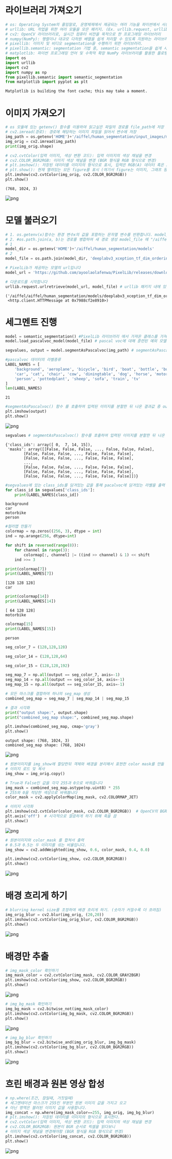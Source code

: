 # 라이브러리 가져오기


```python
# os: Operating System의 줄임말로, 운영체제에서 제공되는 여러 기능을 파이썬에서 사용할 수 있도록 함 (Ex. 디렉토리 경로 이동, 시스템 환경 변수 가져오기 등)
# urllib: URL 작업을 위한 여러 모듈을 모은 패키지. (Ex. urllib.request, urllib.parse, ...)
# cv2: OpenCV 라이브러리로, 실시간 컴퓨터 비전을 목적으로 한 프로그래밍 라이브러리
# numpy(NumPy): 행렬이나 대규모 다차원 배열을 쉽게 처리할 수 있도록 지원하는 라이브러리. 데이터 구조 외에도 수치 계산을 위해 효율적으로 구현된 기능을 제공
# pixellib: 이미지 및 비디오 segmentation을 수행하기 위한 라이브러리. 
# pixellib.semantic: segmentation 기법 중, semantic segmentation을 쉽게 사용할 수 있도록 만든 라이브러리
# matplotlib: 파이썬 프로그래밍 언어 및 수학적 확장 NumPy 라이브러리를 활용한 플로팅 라이브러리로, 데이터 시각화 도구
import os
import urllib
import cv2
import numpy as np
from pixellib.semantic import semantic_segmentation
from matplotlib import pyplot as plt
```

    Matplotlib is building the font cache; this may take a moment.


# 이미지 가져오기


```python
# os 모듈에 있는 getenv() 함수를 이용하여 읽고싶은 파일의 경로를 file_path에 저장
# cv2.imread(경로): 경로에 해당하는 이미지 파일을 읽어서 변수에 저장
img_path = os.getenv('HOME')+'/aiffel/human_segmentation/input_images/motorbike.jpg'  
img_orig = cv2.imread(img_path) 
print(img_orig.shape)

# cv2.cvtColor(입력 이미지, 색상 변환 코드): 입력 이미지의 색상 채널을 변경
# cv2.COLOR_BGR2RGB: 이미지 색상 채널을 변경 (BGR 형식을 RGB 형식으로 변경)
# plt.imshow(): 저장된 데이터를 이미지의 형식으로 표시, 입력은 RGB(A) 데이터 혹은 2D 스칼라 데이터
# plt.show(): 현재 열려있는 모든 figure를 표시 (여기서 figure는 이미지, 그래프 등)
plt.imshow(cv2.cvtColor(img_orig, cv2.COLOR_BGR2RGB))
plt.show()
```

    (768, 1024, 3)



    
![png](output_3_1.png)
    


# 모델 불러오기


```python
# 1. os.getenv(x)함수는 환경 변수x의 값을 포함하는 문자열 변수를 반환합니다. model_dir 에 "/aiffel/human_segmentation/models" 저장
# 2. #os.path.join(a, b)는 경로를 병합하여 새 경로 생성 model_file 에 "/aiffel/aiffel/human_segmentation/models/deeplabv3_xception_tf_dim_ordering_tf_kernels.h5" 저장
# 1
model_dir = os.getenv('HOME')+'/aiffel/human_segmentation/models' 
# 2
model_file = os.path.join(model_dir, 'deeplabv3_xception_tf_dim_ordering_tf_kernels.h5') 

# PixelLib가 제공하는 모델의 url입니다
model_url = 'https://github.com/ayoolaolafenwa/PixelLib/releases/download/1.1/deeplabv3_xception_tf_dim_ordering_tf_kernels.h5' 

# 다운로드를 시작합니다
urllib.request.urlretrieve(model_url, model_file) # urllib 패키지 내에 있는 request 모듈의 urlretrieve 함수를 이용해서 model_url에 있는 파일을 다운로드 해서 model_file 파일명으로 저장
```




    ('/aiffel/aiffel/human_segmentation/models/deeplabv3_xception_tf_dim_ordering_tf_kernels.h5',
     <http.client.HTTPMessage at 0x7988cf2e8910>)



# 세그멘트 진행


```python
model = semantic_segmentation() #PixelLib 라이브러리 에서 가져온 클래스를 가져와서 semantic segmentation을 수행하는 클래스 인스턴스를 만듬
model.load_pascalvoc_model(model_file) # pascal voc에 대해 훈련된 예외 모델(model_file)을 로드하는 함수를 호출
```


```python
segvalues, output = model.segmentAsPascalvoc(img_path) # segmentAsPascalvoc()함 수 를 호출 하여 입력된 이미지를 분할, 분할 출력의 배열을 가져옴, 분할 은 pacalvoc 데이터로 학습된 모델을 이용
```


```python
#pascalvoc 데이터의 라벨종류
LABEL_NAMES = [
    'background', 'aeroplane', 'bicycle', 'bird', 'boat', 'bottle', 'bus',
    'car', 'cat', 'chair', 'cow', 'diningtable', 'dog', 'horse', 'motorbike',
    'person', 'pottedplant', 'sheep', 'sofa', 'train', 'tv'
]
len(LABEL_NAMES)
```




    21




```python
#segmentAsPascalvoc() 함수 를 호출하여 입력된 이미지를 분할한 뒤 나온 결과값 중 output을 matplotlib을 이용해 출력
plt.imshow(output)
plt.show()
```


    
![png](output_10_0.png)
    



```python
segvalues # segmentAsPascalvoc() 함수를 호출하여 입력된 이미지를 분할한 뒤 나온 결과값 중 배열값을 출력
```




    {'class_ids': array([ 0,  7, 14, 15]),
     'masks': array([[False, False, False, ..., False, False, False],
            [False, False, False, ..., False, False, False],
            [False, False, False, ..., False, False, False],
            ...,
            [False, False, False, ..., False, False, False],
            [False, False, False, ..., False, False, False],
            [False, False, False, ..., False, False, False]])}




```python
#segvalues에 있는 class_ids를 담겨있는 값을 통해 pacalvoc에 담겨있는 라벨을 출력
for class_id in segvalues['class_ids']:
    print(LABEL_NAMES[class_id])
```

    background
    car
    motorbike
    person



```python
#컬러맵 만들기 
colormap = np.zeros((256, 3), dtype = int)
ind = np.arange(256, dtype=int)

for shift in reversed(range(8)):
    for channel in range(3):
        colormap[:, channel] |= ((ind >> channel) & 1) << shift
    ind >>= 3
```


```python
print(colormap[7])
print(LABEL_NAMES[7])
```

    [128 128 128]
    car



```python
print(colormap[14])
print(LABEL_NAMES[14])
```

    [ 64 128 128]
    motorbike



```python
colormap[15]
print(LABEL_NAMES[15])
```

    person



```python
seg_color_7 = (128,128,128)
```


```python
seg_color_14 = (128,128,64)
```


```python
seg_color_15 = (128,128,192)
```


```python
seg_map_7 = np.all(output == seg_color_7, axis=-1)
seg_map_14 = np.all(output == seg_color_14, axis=-1)
seg_map_15 = np.all(output == seg_color_15, axis=-1)
```


```python
# 모든 마스크를 결합하여 하나의 seg_map 생성
combined_seg_map = seg_map_7 | seg_map_14 | seg_map_15

# 결과 시각화
print("output shape:", output.shape)
print("combined_seg_map shape:", combined_seg_map.shape)

plt.imshow(combined_seg_map, cmap='gray')
plt.show()
```

    output shape: (768, 1024, 3)
    combined_seg_map shape: (768, 1024)



    
![png](output_21_1.png)
    



```python
# 원본이미지를 img_show에 할당한뒤 객체와 배경을 분리해서 표현한 color mask를 만듦
# 이미지 로드 및 복사
img_show = img_orig.copy()

# True과 False인 값을 각각 255과 0으로 바꿔줍니다
img_mask = combined_seg_map.astype(np.uint8) * 255
# 255와 0을 적당한 색상으로 바꿔봅니다
color_mask = cv2.applyColorMap(img_mask, cv2.COLORMAP_JET)

# 이미지 시각화
plt.imshow(cv2.cvtColor(color_mask, cv2.COLOR_BGR2RGB))  # OpenCV의 BGR 이미지를 RGB로 변환하여 표시
plt.axis('off')  # 시각적으로 깔끔하게 하기 위해 축을 끔
plt.show()
```


    
![png](output_22_0.png)
    



```python
# 원본이미지와 color_mask 를 합쳐서 출력
# 0.5과 0.5는 두 이미지를 섞는 비율입니다.
img_show = cv2.addWeighted(img_show, 0.6, color_mask, 0.4, 0.0)

plt.imshow(cv2.cvtColor(img_show, cv2.COLOR_BGR2RGB))
plt.show()
```


    
![png](output_23_0.png)
    


# 배경 흐리게 하기


```python
# blurring kernel size를 조정하여 배경 흐리게 하기. (숫자가 커질수록 더 흐려짐)
img_orig_blur = cv2.blur(img_orig, (20,20))
plt.imshow(cv2.cvtColor(img_orig_blur, cv2.COLOR_BGR2RGB))
plt.show()
```


    
![png](output_25_0.png)
    


# 배경만 추출


```python
# img_mask_color 확인하기
img_mask_color = cv2.cvtColor(img_mask, cv2.COLOR_GRAY2BGR)
plt.imshow(cv2.cvtColor(img_show, cv2.COLOR_BGR2RGB))
plt.show()
```


    
![png](output_27_0.png)
    



```python
# img_bg_mask 확인하기
img_bg_mask = cv2.bitwise_not(img_mask_color)
plt.imshow(cv2.cvtColor(img_bg_mask, cv2.COLOR_BGR2RGB))
plt.show()
```


    
![png](output_28_0.png)
    



```python
# img_bg_blur 확인하기
img_bg_blur = cv2.bitwise_and(img_orig_blur, img_bg_mask)
plt.imshow(cv2.cvtColor(img_bg_blur, cv2.COLOR_BGR2RGB))
plt.show()
```


    
![png](output_29_0.png)
    


# 흐린 배경과 원본 영상 합성


```python
# np.where(조건, 참일때, 거짓일때)
# 세그멘테이션 마스크가 255인 부분만 원본 이미지 값을 가지고 오고 
# 아닌 영역은 블러된 이미지 값을 사용합니다.
img_concat = np.where(img_mask_color==255, img_orig, img_bg_blur)
# plt.imshow(): 저장된 데이터를 이미지의 형식으로 표시한다.
# cv2.cvtColor(입력 이미지, 색상 변환 코드): 입력 이미지의 색상 채널을 변경
# cv2.COLOR_BGR2RGB: 원본이 BGR 순서로 픽셀을 읽다보니 
# 이미지 색상 채널을 변경해야함 (BGR 형식을 RGB 형식으로 변경)
plt.imshow(cv2.cvtColor(img_concat, cv2.COLOR_BGR2RGB))
plt.show()
```


    
![png](output_31_0.png)
    



```python

```
